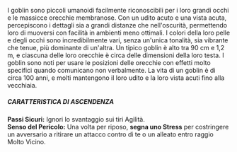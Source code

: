 I goblin sono piccoli umanoidi facilmente riconoscibili per i loro grandi occhi e le massicce orecchie membranose. Con un udito acuto e una vista acuta, percepiscono i dettagli sia a grandi distanze che nell'oscurità, permettendo loro di muoversi con facilità in ambienti meno ottimali. I colori della loro pelle e degli occhi sono incredibilmente vari, senza un'unica tonalità, sia vibrante che tenue, più dominante di un'altra. Un tipico goblin è alto tra 90 cm e 1,2 m, e ciascuna delle loro orecchie è circa delle dimensioni della loro testa. I goblin sono noti per usare le posizioni delle orecchie con effetti molto specifici quando comunicano non verbalmente. La vita di un goblin è di circa 100 anni, e molti mantengono il loro udito e la loro vista acuti fino alla vecchiaia.

##### CARATTERISTICA DI ASCENDENZA
**Passi Sicuri:** Ignori lo svantaggio sui tiri Agilità.  
**Senso del Pericolo:** Una volta per riposo, **segna uno Stress** per costringere un avversario a ritirare un attacco contro di te o un alleato entro raggio Molto Vicino.